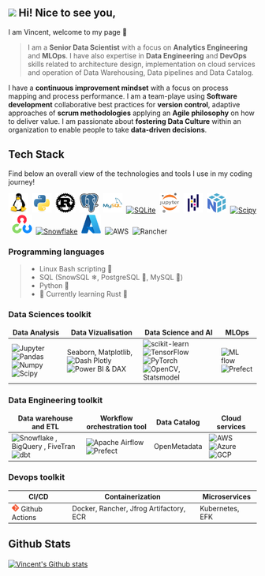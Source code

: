 ## <img src="https://emojis.slackmojis.com/emojis/images/1531849430/4246/blob-sunglasses.gif?1531849430" width="30"/> Hi! Nice to see you,

I am Vincent, welcome to my page 👋 
> I am a **Senior Data Scientist** with a focus on **Analytics Engineering** and **MLOps**. I have also expertise in **Data Engineering** and **DevOps** skills related to architecture design, implementation on cloud services and operation of Data Warehousing, Data pipelines and Data Catalog.
> 
I have a **continuous improvement mindset** with a focus on process mapping and process performance. I am a team-playe using **Software development** collaborative best practices for **version control**, adaptive approaches of **scrum methodologies** applying an **Agile philosophy** on how to deliver value.
I am passionate about **fostering Data Culture** within an organization to enable people to take **data-driven decisions**.

##  Tech Stack 
Find below an overall view of the technologies and tools I use in my coding journey!

<!-- TECH STACK LIST - START --> 
[<img src="https://github.com/devicons/devicon/blob/master/icons/linux/linux-original.svg" title="Linux" alt="Linux" width="40" height ="40"/>][Linux]&nbsp;
[<img src="https://github.com/devicons/devicon/blob/master/icons/python/python-original.svg" title="Python" alt="Python" width="40" height ="40"/>][Python]&nbsp;
[<img src="https://github.com/devicons/devicon/blob/master/icons/rust/rust-plain.svg" title="Rust" alt="Rust" width="40" height ="40"/>][Rust]&nbsp;
[<img src="https://github.com/devicons/devicon/blob/master/icons/postgresql/postgresql-original.svg" title="PostgreSQL" alt="PostgreSQL" width="40" height ="40"/>][PostgreSQL]&nbsp;
[<img src="https://github.com/devicons/devicon/blob/master/icons/mysql/mysql-original-wordmark.svg" title="MySQL"  alt="MySQL" width="40" height="40"/>][MySQL]&nbsp;
[<img src="https://www.vectorlogo.zone/logos/sqlite/sqlite-icon.svg" title="SQLite"  alt="SQLite" width="40" height="40"/>][SQLite]&nbsp;
[<img src="https://github.com/devicons/devicon/blob/master/icons/jupyter/jupyter-original-wordmark.svg" title="Jupyter" alt="Jupyter" width="40" height ="40"/>][Jupyter]&nbsp;
[<img src="https://github.com/devicons/devicon/blob/master/icons/pandas/pandas-original.svg" title="Pandas" alt="Pandas" width="40" height ="40"/>][Pandas]&nbsp;
[<img src="https://github.com/devicons/devicon/blob/master/icons/numpy/numpy-original.svg" title="Numpy" alt="Numpy" width="40" height ="40"/>][Numpy]&nbsp;
[<img src="https://scipy.org/images/logo.svg" title="Scipy" alt="Scipy" width="40" height ="40"/>][Scipy]&nbsp;
<img src="https://github.com/devicons/devicon/blob/master/icons/opencv/opencv-original.svg" title="OpenCV" alt="OpenCV" width="40" height ="40"/>&nbsp;
[<img src="https://www.vectorlogo.zone/logos/snowflake/snowflake-icon.svg" title="Snowflake" alt="Snowflake" width="40" height ="40"/>][Snowflake]&nbsp;
<img src="https://github.com/devicons/devicon/blob/master/icons/azure/azure-original.svg" title="Azure" alt="Azure" width="40" height ="40"/>&nbsp;
<img src="https://www.vectorlogo.zone/logos/amazon_aws/amazon_aws-icon.svg" title="AWS" alt="AWS" width="40" height="40"/>&nbsp;
<img src="https://www.vectorlogo.zone/logos/rancher/rancher-icon.svg" title="Rancher"  alt="Rancher" width="40" height="40"/>
<!-- TECH STACK LIST - END--> 

### Programming languages
> - Linux Bash scripting 🐧  
> - SQL (SnowSQL ❄, PostgreSQL 🐘, MySQL 🐬)  
> - Python 🐍  
> - 🌱 Currently learning Rust 🦀  

### Data Sciences toolkit

<table>
  <thead align="center">
    <tr border: none;>
      <td><b>Data Analysis</b></td>
      <td><b>Data Vizualisation</b></td>
      <td><b>Data Science and AI</b></td>
      <td><b>MLOps</b></td>
    </tr>
  </thead>
  <tbody>
    <tr>
      <td>
        <img alt="Jupyter" src="https://img.shields.io/badge/-Jupyter-F37626?style=flat-square&logo=jupyter&logoColor=white" />
        <img alt="Pandas" src="https://img.shields.io/badge/-Pandas-150458?style=flat-square&logo=pandas&logoColor=white" />
        <img alt="Numpy" src="https://img.shields.io/badge/-Numpy-013243?style=flat-square&logo=numpy&logoColor=white" />
        <img alt="Scipy" src="https://img.shields.io/badge/-Scipy-8CAAE6?style=flat-square&logo=scipy&logoColor=white" />
      </td>
      <td>
        Seaborn,
        Matplotlib,
        <img alt="Dash Plotly" src="https://img.shields.io/badge/-Dash_Plotly-3F4F75?style=flat-square&logo=plotly&logoColor=white" />
        <img alt="Power BI & DAX" src="https://img.shields.io/badge/-Power_BI_&_DAX-F2C811?style=flat-square&logo=powerbi&logoColor=black" />
      </td>
      <td>
        <img alt="scikit-learn" src="https://img.shields.io/badge/-scikit--learn-F7931E?style=flat-square&logo=scikitlearn&logoColor=white" />
        <img alt="TensorFlow" src="https://img.shields.io/badge/TensorFlow-FF6F00?style=flat-square&logo=TensorFlow&logoColor=white" />
        <img alt="PyTorch" src="https://img.shields.io/badge/PyTorch-EE4C2C?style=flat-square&logo=pytorch&logoColor=white" />
        <img alt="OpenCV" src="https://img.shields.io/badge/OpenCV-5C3EE8?style=flat-square&logo=OpenCV&logoColor=white" />,
        Statsmodel
      </td>
      <td>
        <img alt="ML flow" src="https://img.shields.io/badge/-MLflow-0194E2?style=flat-square&logo=mlflow&logoColor=white" />
        <img alt="Prefect" src="https://img.shields.io/badge/-Prefect-024DFD?style=flat-square&logo=prefect&logoColor=white" />
      </td>
    </tr>
  </tbody>
</table>


<!-- MARKDOWN EQUIVALENT
|Data Analysis |Data Vizualisation|Data Science and AI|MLOps|
|-|-|-|-|
|<img alt="Jupyter" src="https://img.shields.io/badge/-Jupyter-F37626?style=flat-square&logo=jupyter&logoColor=white" /> <img alt="Pandas" src="https://img.shields.io/badge/-Pandas-150458?style=flat-square&logo=pandas&logoColor=white" /> <img alt="Numpy" src="https://img.shields.io/badge/-Numpy-013243?style=flat-square&logo=numpy&logoColor=white" /> <img alt="Scipy" src="https://img.shields.io/badge/-Scipy-8CAAE6?style=flat-square&logo=scipy&logoColor=white" /> |Seaborn, Matplotlib, <img alt="Dash Plotly" src="https://img.shields.io/badge/-Dash_Plotly-3F4F75?style=flat-square&logo=plotly&logoColor=white" /> <img alt="Power BI & DAX" src="https://img.shields.io/badge/-Power_BI_&_DAX-F2C811?style=flat-square&logo=powerbi&logoColor=black" />|Statsmodels, <img alt="scikit-learn" src="https://img.shields.io/badge/-scikit--learn-F7931E?style=flat-square&logo=scikitlearn&logoColor=white" /> <img alt="TensorFlow" src="https://img.shields.io/badge/TensorFlow-FF6F00?style=flat-square&logo=TensorFlow&logoColor=white" /> <img alt="PyTorch" src="https://img.shields.io/badge/PyTorch-EE4C2C?style=flat-square&logo=pytorch&logoColor=white" /> <img alt="OpenCV" src="https://img.shields.io/badge/OpenCV-5C3EE8?style=flat-square&logo=OpenCV&logoColor=white" />|<img alt="ML flow" src="https://img.shields.io/badge/-MLflow-0194E2?style=flat-square&logo=mlflow&logoColor=white" /><img alt="Prefect" src="https://img.shields.io/badge/-Prefect-024DFD?style=flat-square&logo=prefect&logoColor=white" />|
-->

### Data Engineering toolkit

<table>
  <thead align="center">
    <tr border: none;>
      <td><b>Data warehouse and ETL</b></td>
      <td><b>Workflow orchestration tool</b></td>
      <td><b>Data Catalog</b></td>
      <td><b>Cloud services</b></td>
    </tr>
  </thead>
  <tbody>
    <tr>
      <td>
        <img alt="Snowflake" src="https://img.shields.io/badge/-Snowflake-29B5E8?style=flat-square&logo=snowflake&logoColor=white" />
        , BigQuery
        , FiveTran
        <img alt="dbt" src="https://img.shields.io/badge/dbt-FF694B?style=flat-square&logo=dbt&logoColor=white" />
      </td>
      <td>
        <img alt="Apache Airflow" src="https://img.shields.io/badge/-Apache_Airflow-017CEE?style=flat-square&logo=apacheairflow&logoColor=white" />
        <img alt="Prefect" src="https://img.shields.io/badge/-Prefect-024DFD?style=flat-square&logo=prefect&logoColor=white" />
      </td>
      <td>
        OpenMetadata
      </td>
      <td>
        <img alt="AWS" src="https://img.shields.io/badge/-AWS-232F3E?style=flat-square&logo=amazonaws&logoColor=white" />
        <img alt="Azure" src="https://img.shields.io/badge/-Azure-0078D4?style=flat-square&logo=microsoftazure&logoColor=white" />
        <img alt="GCP" src="https://img.shields.io/badge/-GCP-4285F4?style=flat-square&logo=googlecloud&logoColor=white" />
      </td>
    </tr>
  </tbody>
</table>

<!-- MARKDOWN EQUIVALENT
|Data warehouse and ETL|Workflow orchestration tool|Data Catalog|Cloud services|
|-|-|-|-|
|Snowflake, Big Query, Fivetran, DBT|Apache Airflow, Prefect|OpenMedatada|AWS, Microsof Azure AD, GCP|
-->

### Devops toolkit
|CI/CD|Containerization|Microservices|
|-|-|-|
|<img src="https://github.com/devicons/devicon/blob/master/icons/git/git-original.svg" title="Git" alt="Git" width="15" height="15"/> Github Actions|Docker, Rancher, Jfrog Artifactory, ECR|Kubernetes, EFK |

## Github Stats
<a href="https://github.com/anuraghazra/github-readme-stats"><img align="center" src="https://github-readme-stats-pi-one-51.vercel.app/api?username=slokem&count_private=true&hide=issues&hide_title=true&show_icons=true&locale=en&theme=buefy&hide_border=true" alt="Vincent's Github stats" /></a>

<!-- card for 
<a href="https://github.com/anuraghazra/github-readme-stats"><img align="center" src="https://github-readme-stats-pi-one-51.vercel.app/api/top-langs?username=slokem&&count_private=true&show_icons=true&layout=compact&theme=buefy&hide_title=true&hide_border=true&langs_count=6" alt="Most used languages" /></a> |
-->



<!-- Stock of images
<div>
  <img src="https://github.com/devicons/devicon/blob/master/icons/java/java-original-wordmark.svg" title="Java" alt="Java" width="40" height="40"/>&nbsp;
  <img src="https://github.com/devicons/devicon/blob/master/icons/react/react-original-wordmark.svg" title="React" alt="React" width="40" height="40"/>&nbsp;
  <img src="https://github.com/devicons/devicon/blob/master/icons/spring/spring-original-wordmark.svg" title="Spring" alt="Spring" width="40" height="40"/>&nbsp;
  <img src="https://github.com/devicons/devicon/blob/master/icons/materialui/materialui-original.svg" title="Material UI" alt="Material UI" width="40" height="40"/>&nbsp;
  <img src="https://github.com/devicons/devicon/blob/master/icons/flutter/flutter-original.svg" title="Flutter" alt="Flutter" width="40" height="40"/>&nbsp;
  <img src="https://github.com/devicons/devicon/blob/master/icons/redux/redux-original.svg" title="Redux" alt="Redux " width="40" height="40"/>&nbsp;
  <img src="https://github.com/devicons/devicon/blob/master/icons/css3/css3-plain-wordmark.svg"  title="CSS3" alt="CSS" width="40" height="40"/>&nbsp;
  <img src="https://github.com/devicons/devicon/blob/master/icons/html5/html5-original.svg" title="HTML5" alt="HTML" width="40" height="40"/>&nbsp;
  <img src="https://github.com/devicons/devicon/blob/master/icons/javascript/javascript-original.svg" title="JavaScript" alt="JavaScript" width="40" height="40"/>&nbsp;
  <img src="https://github.com/devicons/devicon/blob/master/icons/firebase/firebase-plain-wordmark.svg" title="Firebase" alt="Firebase" width="40" height="40"/>&nbsp;
  <img src="https://github.com/devicons/devicon/blob/master/icons/gatsby/gatsby-original.svg" title="Gatsby"  alt="Gatsby" width="40" height="40"/>&nbsp;
  <img src="https://github.com/devicons/devicon/blob/master/icons/mysql/mysql-original-wordmark.svg" title="MySQL"  alt="MySQL" width="40" height="40"/>&nbsp;
  <img src="https://github.com/devicons/devicon/blob/master/icons/nodejs/nodejs-original-wordmark.svg" title="NodeJS" alt="NodeJS" width="40" height="40"/>&nbsp;
  <img src="https://www.vectorlogo.zone/logos/amazon_aws/amazon_aws-icon.svg" title="AWS" alt="AWS" width="40" height="40"/>&nbsp;
  <img src="https://github.com/devicons/devicon/blob/master/icons/git/git-original-wordmark.svg" title="Git" alt="Git" width="40" height="40"/>
</div>
-->

<!-- SHIELD BADGE LIST - START  -->
<!-- using the website https://shields.io/badges/static-badge in combinaison with https://simpleicons.org/ -->
<!--
<img alt="Jupyter" src="https://img.shields.io/badge/-Jupyter-F37626?style=flat-square&logo=jupyter&logoColor=white" />
<img alt="Pandas" src="https://img.shields.io/badge/-Pandas-150458?style=flat-square&logo=pandas&logoColor=white" />
<img alt="Numpy" src="https://img.shields.io/badge/-Numpy-013243?style=flat-square&logo=numpy&logoColor=white" />
<img alt="Scipy" src="https://img.shields.io/badge/-Scipy-8CAAE6?style=flat-square&logo=scipy&logoColor=white" />

<img alt="Dash Plotly" src="https://img.shields.io/badge/-Dash_Plotly-3F4F75?style=flat-square&logo=plotly&logoColor=white" />
<img alt="Power BI & DAX" src="https://img.shields.io/badge/-Power_BI_&_DAX-F2C811?style=flat-square&logo=powerbi&logoColor=black" />

<img alt="scikit-learn" src="https://img.shields.io/badge/-scikit--learn-F7931E?style=flat-square&logo=scikitlearn&logoColor=white" />
<img alt="TensorFlow" src="https://img.shields.io/badge/TensorFlow-FF6F00?style=flat-square&logo=TensorFlow&logoColor=white" />
<img alt="PyTorch" src="https://img.shields.io/badge/PyTorch-EE4C2C?style=flat-square&logo=pytorch&logoColor=white" />
<img alt="OpenCV" src="https://img.shields.io/badge/OpenCV-5C3EE8?style=flat-square&logo=OpenCV&logoColor=white" />

<img alt="ML flow" src="https://img.shields.io/badge/-MLflow-0194E2?style=flat-square&logo=mlflow&logoColor=white" />
<img alt="Prefect" src="https://img.shields.io/badge/-Prefect-024DFD?style=flat-square&logo=prefect&logoColor=white" />

<img alt="Snowflake" src="https://img.shields.io/badge/-Snowflake-29B5E8?style=flat-square&logo=snowflake&logoColor=white" />
<img alt="dbt" src="https://img.shields.io/badge/dbt-FF694B?style=flat-square&logo=dbt&logoColor=white" />        

<img alt="Apache Airflow" src="https://img.shields.io/badge/-Apache_Airflow-017CEE?style=flat-square&logo=apacheairflow&logoColor=white" />
<img alt="Prefect" src="https://img.shields.io/badge/-Prefect-024DFD?style=flat-square&logo=prefect&logoColor=white" />

<img alt="AWS" src="https://img.shields.io/badge/-AWS-232F3E?style=flat-square&logo=amazonaws&logoColor=white" />
<img alt="Azure" src="https://img.shields.io/badge/-Azure-0078D4?style=flat-square&logo=microsoftazure&logoColor=white" />
<img alt="GCP" src="https://img.shields.io/badge/-GCP-4285F4?style=flat-square&logo=googlecloud&logoColor=white" />


<img alt="dbt" src="https://img.shields.io/badge/dbt-FF694B?style=flat-square&logo=dbt&logoColor=white" />
-->
<!-- SHIELD BADGE LIST - END -->


<!-- WEBSITE LINK LIST - START -->

<!-- Programming languages -->
[Linux]: https://www.linux.org/
[Python]: https://www.python.org/
[Rust]: https://www.rust-lang.org/
[PostgreSQL]: https://www.postgresql.org/
[MySQL]: https://www.mysql.com/
[SQLite]:https://www.sqlite.org/index.html

<!-- Data Analysis -->
[Jupyter]: https://jupyter.org/
[Pandas]: https://pandas.pydata.org/
[Numpy]: https://numpy.org/
[Scipy]: https://scipy.org/

<!-- Data Vizualization -->
[Matplotlib]: https://matplotlib.org/
[Seaborn]: https://seaborn.pydata.org/
[Plotly]:
[PowerBI]: 




[Snowflake]: https://www.snowflake.com/en/
[Snowflake-logo]: https://www.vectorlogo.zone/logos/snowflake/snowflake-icon.svg



<!-- LINK LIST - END -->


<!-- Stock of tech stack 
### Data Analysis and Vizualisation
Jupyter, Pandas, Numpy, Scipy, Seaborn, Matplotlib, Dash Plotly, Power BI and DAX 
### Data Science and AI 
Statsmodels, Sklearn, Tensorflow, PyTorch, OpenCV,  
### MLOps
MLflow

## Data Engineering stack 
### Data warehouse and ETL
Snowflake, Big Query, Fivetran, DBT, 
### Workflow orchestration tool
Apache Airflow, Prefect
### Data Catalog
OpenMedatada
### Cloud services
AWS, Microsof Azure AD, GCP

## Devops stack
### CI/CD
Github Actions, Jenkins
### Containerization
Docker, Rancher, Jfrog Artifactory, ECR
### Microservices
Kubernetes, EFK
-->

<!--
**Slokem/Slokem** is a ✨ _special_ ✨ repository because its `README.md` (this file) appears on your GitHub profile.

Here are some ideas to get you started:

- 🔭 I’m currently working on ...
- 🌱 I’m currently learning ...
- 👯 I’m looking to collaborate on ...
- 🤔 I’m looking for help with ...
- 💬 Ask me about ...
- 📫 How to reach me: ...
- 😄 Pronouns: ...
- ⚡ Fun fact: ...
-->
